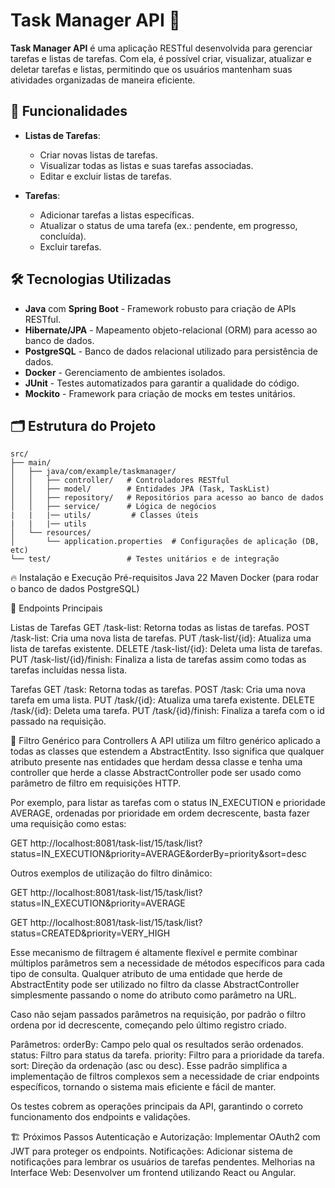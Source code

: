 # Task Manager API 📝

**Task Manager API** é uma aplicação RESTful desenvolvida para gerenciar tarefas e listas de tarefas. Com ela, é possível criar, visualizar, atualizar e deletar tarefas e listas, permitindo que os usuários mantenham suas atividades organizadas de maneira eficiente.

## 🚀 Funcionalidades

- **Listas de Tarefas**:
  - Criar novas listas de tarefas.
  - Visualizar todas as listas e suas tarefas associadas.
  - Editar e excluir listas de tarefas.

- **Tarefas**:
  - Adicionar tarefas a listas específicas.
  - Atualizar o status de uma tarefa (ex.: pendente, em progresso, concluída).
  - Excluir tarefas.

## 🛠️ Tecnologias Utilizadas

- **Java** com **Spring Boot** - Framework robusto para criação de APIs RESTful.
- **Hibernate/JPA** - Mapeamento objeto-relacional (ORM) para acesso ao banco de dados.
- **PostgreSQL** - Banco de dados relacional utilizado para persistência de dados.
- **Docker** - Gerenciamento de ambientes isolados.
- **JUnit** - Testes automatizados para garantir a qualidade do código.
- **Mockito** - Framework para criação de mocks em testes unitários.

## 🗂️ Estrutura do Projeto

```
src/
├── main/
│   ├── java/com/example/taskmanager/
│   │   ├── controller/   # Controladores RESTful
│   │   ├── model/        # Entidades JPA (Task, TaskList)
│   │   ├── repository/   # Repositórios para acesso ao banco de dados
│   │   ├── service/      # Lógica de negócios
|   |   |── utils/         # Classes úteis 
|   |   |── utils 
│   └── resources/
│       └── application.properties  # Configurações de aplicação (DB, etc)
└── test/                 # Testes unitários e de integração
```
🔥 Instalação e Execução
Pré-requisitos
Java 22
Maven
Docker (para rodar o banco de dados PostgreSQL)

📝 Endpoints Principais

Listas de Tarefas
GET /task-list: Retorna todas as listas de tarefas.
POST /task-list: Cria uma nova lista de tarefas.
PUT /task-list/{id}: Atualiza uma lista de tarefas existente.
DELETE /task-list/{id}: Deleta uma lista de tarefas.
PUT /task-list/{id}/finish: Finaliza a lista de tarefas assim como todas as tarefas incluídas nessa lista.

Tarefas
GET /task: Retorna todas as tarefas.
POST /task: Cria uma nova tarefa em uma lista.
PUT /task/{id}: Atualiza uma tarefa existente.
DELETE /task/{id}: Deleta uma tarefa.
PUT /task/{id}/finish: Finaliza a tarefa com o id passado na requisição.

🌟 Filtro Genérico para Controllers
A API utiliza um filtro genérico aplicado a todas as classes que estendem a AbstractEntity. Isso significa que qualquer atributo presente nas entidades que herdam dessa classe e tenha uma controller que herde a classe AbstractController
pode ser usado como parâmetro de filtro em requisições HTTP.

Por exemplo, para listar as tarefas com o status IN_EXECUTION e prioridade AVERAGE, ordenadas por prioridade em ordem decrescente, basta fazer uma requisição como estas:

GET http://localhost:8081/task-list/15/task/list?status=IN_EXECUTION&priority=AVERAGE&orderBy=priority&sort=desc

Outros exemplos de utilização do filtro dinâmico:

GET http://localhost:8081/task-list/15/task/list?status=IN_EXECUTION&priority=AVERAGE

GET http://localhost:8081/task-list/15/task/list?status=CREATED&priority=VERY_HIGH

Esse mecanismo de filtragem é altamente flexível e permite combinar múltiplos parâmetros sem a necessidade de métodos específicos para cada tipo de consulta. Qualquer atributo de uma entidade que herde de AbstractEntity
pode ser utilizado no filtro da classe AbstractController simplesmente passando o nome do atributo como parâmetro na URL.

Caso não sejam passados parâmetros na requisição, por padrão o filtro ordena por id decrescente, começando pelo último registro criado.

Parâmetros:
orderBy: Campo pelo qual os resultados serão ordenados.
status: Filtro para status da tarefa.
priority: Filtro para a prioridade da tarefa.
sort: Direção da ordenação (asc ou desc).
Esse padrão simplifica a implementação de filtros complexos sem a necessidade de criar endpoints específicos, tornando o sistema mais eficiente e fácil de manter.

Os testes cobrem as operações principais da API, garantindo o correto funcionamento dos endpoints e validações.

🏗️ Próximos Passos
Autenticação e Autorização: Implementar OAuth2 com JWT para proteger os endpoints.
Notificações: Adicionar sistema de notificações para lembrar os usuários de tarefas pendentes.
Melhorias na Interface Web: Desenvolver um frontend utilizando React ou Angular.
